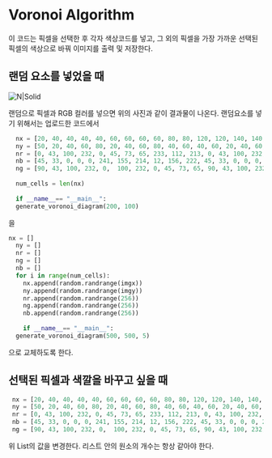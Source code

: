 # Voronoi Algorithm
 이 코드는 픽셀을 선택한 후 각자 색상코드를 넣고, 그 외의 픽셀을 가장 가까운 선택된 픽셀의 색상으로 바꿔 이미지를 출력 및 저장한다.
## 랜덤 요소를 넣었을 때
![N|Solid](https://upload.wikimedia.org/wikipedia/commons/thumb/5/54/Euclidean_Voronoi_diagram.svg/220px-Euclidean_Voronoi_diagram.svg.png)

랜덤으로 픽셀과 RGB 컬러를 넣으면 위의 사진과 같이 결과물이 나온다. 랜덤요소를 넣기 위해서는 업로드한 코드에서
```python
  nx = [20, 40, 40, 40, 40, 60, 60, 60, 60, 80, 80, 120, 120, 140, 140, 140, 140, 160, 160, 160, 160, 180]
  ny = [50, 20, 40, 60, 80, 20, 40, 60, 80, 40, 60, 40, 60, 20, 40, 60, 80, 20, 40, 60, 80, 50]
  nr = [0, 43, 100, 232, 0, 45, 73, 65, 233, 112, 213, 0, 43, 100, 232, 0, 45, 73, 65, 233, 112, 213]
  nb = [45, 33, 0, 0, 0, 241, 155, 214, 12, 156, 222, 45, 33, 0, 0, 0, 241, 155, 214, 12, 156, 222]
  ng = [90, 43, 100, 232, 0,  100, 232, 0, 45, 73, 65, 90, 43, 100, 232, 0,  100, 232, 0, 45, 73, 65]
  
  num_cells = len(nx)
  
  if __name__== "__main__":
  generate_voronoi_diagram(200, 100)
```
을
```python
nx = []
  ny = []
  nr = []
  ng = []
  nb = []
  for i in range(num_cells):
    nx.append(random.randrange(imgx))
    ny.append(random.randrange(imgy))
    nr.append(random.randrange(256))
    ng.append(random.randrange(256))
    nb.append(random.randrange(256))
    
    if __name__== "__main__":
  generate_voronoi_diagram(500, 500, 5)
```
으로 교체하도록 한다.
 
 ## 선택된 픽셀과 색깔을 바꾸고 싶을 때
 ```python
  nx = [20, 40, 40, 40, 40, 60, 60, 60, 60, 80, 80, 120, 120, 140, 140, 140, 140, 160, 160, 160, 160, 180]
  ny = [50, 20, 40, 60, 80, 20, 40, 60, 80, 40, 60, 40, 60, 20, 40, 60, 80, 20, 40, 60, 80, 50]
  nr = [0, 43, 100, 232, 0, 45, 73, 65, 233, 112, 213, 0, 43, 100, 232, 0, 45, 73, 65, 233, 112, 213]
  nb = [45, 33, 0, 0, 0, 241, 155, 214, 12, 156, 222, 45, 33, 0, 0, 0, 241, 155, 214, 12, 156, 222]
  ng = [90, 43, 100, 232, 0,  100, 232, 0, 45, 73, 65, 90, 43, 100, 232, 0,  100, 232, 0, 45, 73, 65]
```
 위 List의 값을 변경한다. 리스트 안의 원소의 개수는 항상 같아야 한다.
